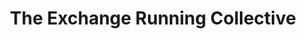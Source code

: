 ---
title: "The Exchange Running Collective"
url: /nashville/the-exchange-running-collective-woodland-street/
shop: Allgemein
---